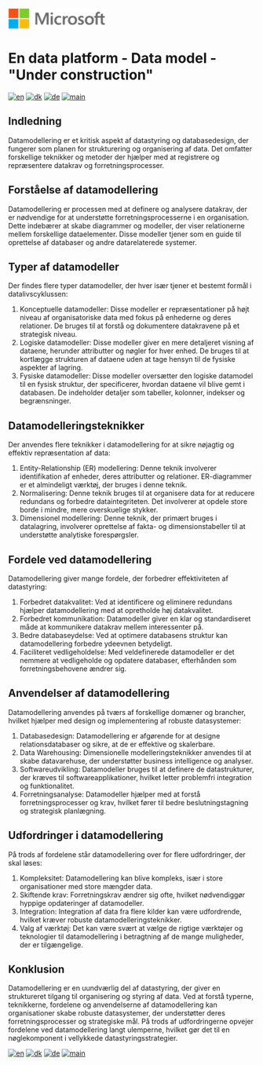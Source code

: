 ![microsoft](../images/microsoft.png)

# En data platform - Data model - "Under construction"

[![en](https://img.shields.io/badge/lang-en-red.svg)](DataModel.md)
[![dk](https://img.shields.io/badge/lang-dk-green.svg)](DataModel-da.md)
[![de](https://img.shields.io/badge/lang-de-yellow.svg)](DataModel-de.md)
[![main](https://img.shields.io/badge/main-document-blue.svg)](../README.md)

## Indledning

Datamodellering er et kritisk aspekt af datastyring og databasedesign, der fungerer som planen for strukturering og organisering af data. Det omfatter forskellige teknikker og metoder
der hjælper med at registrere og repræsentere datakrav og forretningsprocesser.

## Forståelse af datamodellering
Datamodellering er processen med at definere og analysere datakrav, der er nødvendige for at understøtte forretningsprocesserne i en organisation. Dette indebærer at skabe diagrammer og modeller, der viser relationerne mellem forskellige dataelementer. Disse modeller tjener som en guide til oprettelse af databaser og andre datarelaterede systemer.

## Typer af datamodeller
Der findes flere typer datamodeller, der hver især tjener et bestemt formål i datalivscyklussen:
1) Konceptuelle datamodeller: Disse modeller er repræsentationer på højt niveau af organisatoriske data med fokus på enhederne og deres relationer. De bruges til at forstå og dokumentere datakravene på et strategisk niveau.
2) Logiske datamodeller: Disse modeller giver en mere detaljeret visning af dataene, herunder attributter og nøgler for hver enhed. De bruges til at kortlægge strukturen af dataene uden at tage hensyn til de fysiske aspekter af lagring.
3) Fysiske datamodeller: Disse modeller oversætter den logiske datamodel til en fysisk struktur, der specificerer, hvordan dataene vil blive gemt i databasen. De indeholder detaljer som tabeller, kolonner, indekser og begrænsninger.

## Datamodelleringsteknikker

Der anvendes flere teknikker i datamodellering for at sikre nøjagtig og effektiv repræsentation af data:

1) Entity-Relationship (ER) modellering: Denne teknik involverer identifikation af enheder, deres attributter og relationer. ER-diagrammer er et almindeligt værktøj, der bruges i denne teknik.
2) Normalisering: Denne teknik bruges til at organisere data for at reducere redundans og forbedre dataintegriteten. Det involverer at opdele store borde i mindre, mere overskuelige stykker.
3) Dimensionel modellering: Denne teknik, der primært bruges i datalagring, involverer oprettelse af fakta- og dimensionstabeller til at understøtte analytiske forespørgsler.

## Fordele ved datamodellering

Datamodellering giver mange fordele, der forbedrer effektiviteten af datastyring:

1) Forbedret datakvalitet: Ved at identificere og eliminere redundans hjælper datamodellering med at opretholde høj datakvalitet.
2) Forbedret kommunikation: Datamodeller giver en klar og standardiseret måde at kommunikere datakrav mellem interessenter på.
3) Bedre databaseydelse: Ved at optimere databasens struktur kan datamodellering forbedre ydeevnen betydeligt.
4) Faciliteret vedligeholdelse: Med veldefinerede datamodeller er det nemmere at vedligeholde og opdatere databaser, efterhånden som forretningsbehovene ændrer sig.

## Anvendelser af datamodellering

Datamodellering anvendes på tværs af forskellige domæner og brancher, hvilket hjælper med design og implementering af robuste datasystemer:

1) Databasedesign: Datamodellering er afgørende for at designe relationsdatabaser og sikre, at de er effektive og skalerbare.
2) Data Warehousing: Dimensionelle modelleringsteknikker anvendes til at skabe datavarehuse, der understøtter business intelligence og analyser.
3) Softwareudvikling: Datamodeller bruges til at definere de datastrukturer, der kræves til softwareapplikationer, hvilket letter problemfri integration og funktionalitet.
4) Forretningsanalyse: Datamodeller hjælper med at forstå forretningsprocesser og krav, hvilket fører til bedre beslutningstagning og strategisk planlægning.

## Udfordringer i datamodellering

På trods af fordelene står datamodellering over for flere udfordringer, der skal løses:

1) Kompleksitet: Datamodellering kan blive kompleks, især i store organisationer med store mængder data.
2) Skiftende krav: Forretningskrav ændrer sig ofte, hvilket nødvendiggør hyppige opdateringer af datamodeller.
3) Integration: Integration af data fra flere kilder kan være udfordrende, hvilket kræver robuste datamodelleringsteknikker.
4) Valg af værktøj: Det kan være svært at vælge de rigtige værktøjer og teknologier til datamodellering i betragtning af de mange muligheder, der er tilgængelige.

## Konklusion

Datamodellering er en uundværlig del af datastyring, der giver en struktureret tilgang til organisering og styring af data. Ved at forstå typerne, teknikkerne, fordelene og anvendelserne af datamodellering kan organisationer skabe robuste datasystemer, der understøtter deres forretningsprocesser og strategiske mål. På trods af udfordringerne opvejer fordelene ved datamodellering langt ulemperne, hvilket gør det til en nøglekomponent i vellykkede datastyringsstrategier.



[![en](https://img.shields.io/badge/lang-en-red.svg)](DataModel.md)
[![dk](https://img.shields.io/badge/lang-dk-green.svg)](DataModel-da.md)
[![de](https://img.shields.io/badge/lang-de-yellow.svg)](DataModel-de.md)
[![main](https://img.shields.io/badge/main-document-blue.svg)](../README.md)